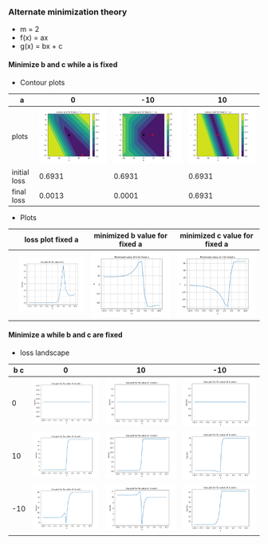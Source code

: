### Alternate minimization theory


- m = 2
- f(x) = ax
- g(x) = bx + c

#### Minimize b and c while a is fixed

- Contour plots

| a | 0 | -10 | 10 | 
| - | - | -   | -  |  
|plots | <img src= ./plots/contour_b_c_a_0.png width="450"> | <img src= ./plots/contour_b_c_a_n10.png width="450"> | <img src= ./plots/contour_b_c_a_10.png width="450"> |
| initial loss | 0.6931 | 0.6931 | 0.6931 |
| final loss   |  0.0013 | 0.0001 |    0.6931   |


- Plots


| | loss plot fixed a | minimized b value for fixed a | minimized c value for fixed a |
| - |     ------      |   --------------------------- |  ---------------------------  |
|   | <img src= ./plots/loss_fixed_a.png width="450"> |  <img src= ./plots/minimized_b_fixed_a.png width="450"> |  <img src= ./plots/minimized_c_fixed_a.png width="450"> |


 

#### Minimize a while b and c are fixed

- loss landscape

| b   c| 0  |  10  |  -10 |
| ---  |  -   | -    | -    |
| 0  | <img src= ./plots/loss_landscape_b_0_c_0.png width="450"> |  <img src= ./plots/loss_landscape_b_0_c_10.png width="450"> | <img src= ./plots/loss_landscape_b_0_c_n10.png width="450"> |
| 10 | <img src= ./plots/loss_landscape_b_10_c_0.png width="450"> |  <img src= ./plots/loss_landscape_b_10_c_10.png width="450"> | <img src= ./plots/loss_landscape_b_10_c_n10.png width="450"> |
| -10 | <img src= ./plots/loss_landscape_b_n10_c_0.png width="450"> |  <img src= ./plots/loss_landscape_b_n10_c_10.png width="450"> | <img src= ./plots/loss_landscape_b_n10_c_n10.png width="450"> |

